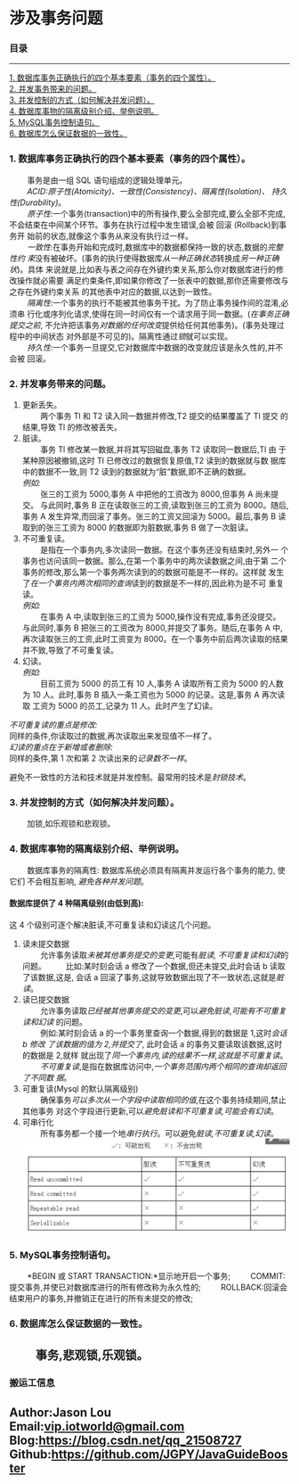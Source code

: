 # 涉及事务问题

### 目录

---
<a href="#1">1. 数据库事务正确执行的四个基本要素（事务的四个属性）。</a> <br>
<a href="#2">2. 并发事务带来的问题。</a> <br>
<a href="#3">3. 并发控制的方式（如何解决并发问题）。</a> <br>
<a href="#4">4. 数据库事物的隔离级别介绍、举例说明。</a> <br>
<a href="#5">5. MySQL事务控制语句。</a> <br>
<a href="#6">6. 数据库怎么保证数据的一致性。</a> <br>


### <a name="1">1. 数据库事务正确执行的四个基本要素（事务的四个属性）。</a>
&ensp;&ensp;&ensp;&ensp;
    事务是由一组 SQL 语句组成的逻辑处理单元。 <br>
&ensp;&ensp;&ensp;&ensp;
    *ACID:原子性(Atomicity)、一致性(Consistency)、隔离性(Isolation)、
持久性(Durability)*。 <br>
&ensp;&ensp;&ensp;&ensp;
    *原子性*:一个事务(transaction)中的所有操作,要么全部完成,要么全部不完成,
不会结束在中间某个环节。事务在执行过程中发生错误,会被 回滚 (Rollback)到事务开
始前的状态,就像这个事务从来没有执行过一样。 <br>
&ensp;&ensp;&ensp;&ensp;
    *一致性*:在事务开始和完成时,数据库中的数据都保持一致的状态,数据的*完整性约
束*没有被破坏。(事务的执行使得数据库*从一种正确状态*转换成*另一种正确状*)。具体
来说就是,比如表与表之间存在外键约束关系,那么你对数据库进行的修改操作就必需要
满足约束条件,即如果你修改了一张表中的数据,那你还需要修改与之存在外键约束关系
的其他表中对应的数据,以达到一致性。 <br>
&ensp;&ensp;&ensp;&ensp;
    *隔离性*:一个事务的执行不能被其他事务干扰。为了防止事务操作间的混淆,必须串
行化或序列化请求,使得在同一时间仅有一个请求用于同一数据。(*在事务正确提交之前*,
不允许把该事务*对数据的任何改变*提供给任何其他事务)。(事务处理过程中的中间状态
对外部是不可见的)。隔离性通过*锁*就可以实现。 <br>
&ensp;&ensp;&ensp;&ensp;
    *持久性*:一个事务一旦提交,它对数据库中数据的改变就应该是永久性的,并不会被
回滚。 <br>

### <a name="2">2. 并发事务带来的问题。</a>
1. 更新丢失。 <br>
&ensp;&ensp;&ensp;&ensp;
    两个事务 Tl 和 T2 读入同一数据并修改,T2 提交的结果覆盖了 Tl 提交
的结果,导致 Tl 的修改被丢失。
2. 脏读。 <br>
&ensp;&ensp;&ensp;&ensp;
    事务 Tl 修改某一数据,并将其写回磁盘,事务 T2 读取同一数据后,Tl 由
于某种原因被撤销,这时 Tl 已修改过的数据恢复原值,T2 读到的数据就与数
据库中的数据不一致,则 T2 读到的数据就为“脏”数据,即不正确的数据。 <br>
*例如:* <br>
&ensp;&ensp;&ensp;&ensp;
    张三的工资为 5000,事务 A 中把他的工资改为 8000,但事务 A 尚未提交。
与此同时,事务 B 正在读取张三的工资,读取到张三的工资为 8000。随后,
事务 A 发生异常,而回滚了事务。张三的工资又回滚为 5000。最后,事务 B 读
取到的张三工资为 8000 的数据即为脏数据,事务 B 做了一次脏读。
3. 不可重复读。 <br>
&ensp;&ensp;&ensp;&ensp;
    是指在一个事务内,多次读同一数据。在这个事务还没有结束时,另外一
个事务也访问该同一数据。那么,在第一个事务中的两次读数据之间,由于第
二个事务的修改,那么第一个事务两次读到的的数据可能是不一样的。这样就
发生了*在一个事务内两次相同的查询*读到的数据是不一样的,因此称为是不可
重复读。 <br>
*例如:* <br>
&ensp;&ensp;&ensp;&ensp;
    在事务 A 中,读取到张三的工资为 5000,操作没有完成,事务还没提交。
与此同时,事务 B 把张三的工资改为 8000,并提交了事务。随后,在事务 A 中,
再次读取张三的工资,此时工资变为 8000。在一个事务中前后两次读取的结果
并不致,导致了不可重复读。
4. 幻读。 <br>
*例如:* <br>
&ensp;&ensp;&ensp;&ensp;
    目前工资为 5000 的员工有 10 人,事务 A 读取所有工资为 5000 的人数为
10 人。此时,事务 B 插入一条工资也为 5000 的记录。这是,事务 A 再次读取
工资为 5000 的员工,记录为 11 人。此时产生了幻读。

*不可重复读的重点是修改:* <br>
同样的条件,你读取过的数据,再次读取出来发现值不一样了。 <br>
*幻读的重点在于新增或者删除:* <br>
同样的条件,第 1 次和第 2 次读出来的*记录数不一样*。 <br>

避免不一致性的方法和技术就是并发控制。最常用的技术是*封锁技术*。

### <a name="3">3. 并发控制的方式（如何解决并发问题）。</a>
&ensp;&ensp;&ensp;&ensp;
    加锁,如乐观锁和悲观锁。
    
### <a name="4">4. 数据库事物的隔离级别介绍、举例说明。</a>
&ensp;&ensp;&ensp;&ensp;
    数据库事务的隔离性: 数据库系统必须具有隔离并发运行各个事务的能力, 使它们
不会相互影响, *避免各种并发问题*。
#### 数据库提供了 4 种隔离级别(由低到高):
这 4 个级别可逐个解决脏读,不可重复读和幻读这几个问题。
1. 读未提交数据 <br>
&ensp;&ensp;&ensp;&ensp;
    允许事务读取*未被其他事务提交的变更*,可能有*脏读, 不可重复读和幻读*的问题。
&ensp;&ensp;&ensp;&ensp;
    比如:某时刻会话 a 修改了一个数据,但还未提交,此时会话 b 读取了该数据,这是,
会话 a 回滚了事务,这就导致数据出现了不一致状态,这就是*脏读*。
2. 读已提交数据 <br>
&ensp;&ensp;&ensp;&ensp;
    允许事务读取*已经被其他事务提交的变更*,可以*避免脏读*,*可能有不可重复读和幻读*
的问题。 <br>
&ensp;&ensp;&ensp;&ensp;
    例如:某时刻会话 a 的一个事务里查询一个数据,得到的数据是 1,这时*会话 b 修改
了该数据的值为 2,并提交了*, 此时会话 a 的事务又要读取该数据,这时的数据是 2,就样
就出现了*同一个事务内,读的结果不一样,这就是不可重复读*。 <br>
&ensp;&ensp;&ensp;&ensp;
    *不可重复读*,是指在数据库访问中,*一个事务范围内两个相同的查询却返回了不同数
据*。
3. 可重复读(Mysql 的默认隔离级别) <br>
&ensp;&ensp;&ensp;&ensp;
    确保事务*可以多次从一个字段中读取相同的值*,在这个事务持续期间,禁止其他事务
对这个字段进行更新,可以*避免脏读和不可重复读,可能会有幻读*。
4. 可串行化 <br>
&ensp;&ensp;&ensp;&ensp;
    所有事务都一个接一个地*串行执行*。可以避免*脏读,不可重复读,幻读*。 <br>
![06_4_1](/data/images/Java应届生面试突击/数据库/06_4_1.png) <br>

### <a name="5">5. MySQL事务控制语句。</a>
&ensp;&ensp;&ensp;&ensp;
    *BEGIN 或 START TRANSACTION:*显示地开启一个事务;
&ensp;&ensp;&ensp;&ensp;
    COMMIT:提交事务,并使已对数据库进行的所有修改称为永久性的;
&ensp;&ensp;&ensp;&ensp;
    ROLLBACK:回滚会结束用户的事务,并撤销正在进行的所有未提交的修改;
    
### <a name="16">6. 数据库怎么保证数据的一致性。</a>
&ensp;&ensp;&ensp;&ensp;
    事务,悲观锁,乐观锁。
---
### 搬运工信息
Author:Jason Lou <br>
Email:vip.iotworld@gmail.com <br>
Blog:https://blog.csdn.net/qq_21508727 <br>
Github:https://github.com/JGPY/JavaGuideBooster <br>
---